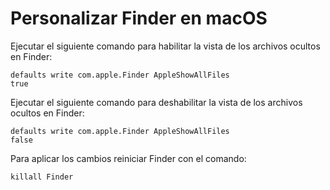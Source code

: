 # Personalizar Finder en macOS

Ejecutar el siguiente comando para habilitar la vista de los archivos ocultos en Finder:

<code>defaults write com.apple.Finder AppleShowAllFiles true</code>

Ejecutar el siguiente comando para deshabilitar la vista de los archivos ocultos en Finder:

<code>defaults write com.apple.Finder AppleShowAllFiles false</code>

Para aplicar los cambios reiniciar Finder con el comando:

<code>killall Finder</code>
